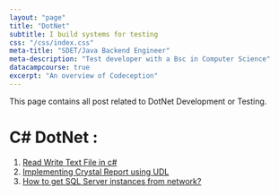 ```yaml
---
layout: "page"
title: "DotNet"
subtitle: I build systems for testing
css: "/css/index.css"
meta-title: "SDET/Java Backend Engineer"
meta-description: "Test developer with a Bsc in Computer Science"
datacampcourse: true
excerpt: "An overview of Codeception"
---
```

This page contains all post related to DotNet Development or Testing. 

# C# DotNet : 
1. [Read Write Text File in c#](http://shantonusarker.blogspot.com/2009/05/read-write-text-file-in-c-old-fashion.html)
2. [Implementing Crystal Report using UDL](http://shantonusarker.blogspot.com/2009/05/crystal-report-necessary-requirement.html)
3. [How to get SQL Server instances from network?](http://shantonusarker.blogspot.com/2014/01/get-sql-server-instances-from-lan-network-share.html)
